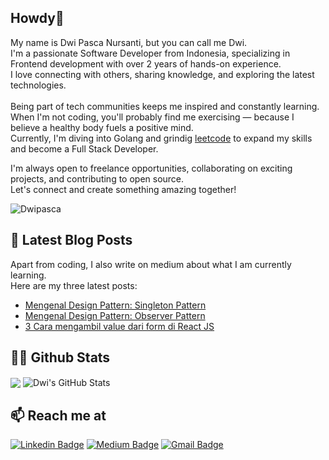 ## Howdy👋 

My name is Dwi Pasca Nursanti, but you can call me Dwi.
<br/>
I'm a passionate Software Developer from Indonesia, specializing in Frontend development with over 2 years of hands-on experience.
<br/>
I love connecting with others, sharing knowledge, and exploring the latest technologies. 
<br/>
<br/>
Being part of tech communities keeps me inspired and constantly learning. 
<br/>
When I'm not coding, you'll probably find me exercising — because I believe a healthy body fuels a positive mind.
<br/>
Currently, I'm diving into Golang and grindig [leetcode](https://leetcode.com/u/dwipasca/) to expand my skills and become a Full Stack Developer.

I'm always open to freelance opportunities, collaborating on exciting projects, and contributing to open source.
<br/>
Let's connect and create something amazing together!

<p align="left"> <img src="https://komarev.com/ghpvc/?username=Dwipasca" alt="Dwipasca" /> </p>

## **📝 Latest Blog Posts**
Apart from coding, I also write on medium about what I am currently learning. <br/>
Here are my three latest posts:
- [Mengenal Design Pattern: Singleton Pattern](https://dwipascanursanti020.medium.com/mengenal-design-pattern-singleton-pattern-3ea46d9680af)
- [Mengenal Design Pattern: Observer Pattern](https://dwipascanursanti020.medium.com/mengenal-design-pattern-observer-pattern-35cad5c962a4)
- [3 Cara mengambil value dari form di React JS](https://dwipascanursanti020.medium.com/3-cara-mengambil-value-dari-form-di-react-js-f8bfdb1cbb6e)

## **👨‍💻 Github Stats**
<div>
  <img align="center" src="https://github-readme-stats.vercel.app/api/top-langs/?username=Dwipasca&hide=php,html,tex&title_color=ffffff&text_color=c9cacc&icon_color=2bbc8a&bg_color=1d1f21&langs_count=3" />
  <img align="center" src="https://github-readme-stats.vercel.app/api?username=Dwipasca&show_icons=true&line_height=27&count_private=true&title_color=ffffff&text_color=c9cacc&icon_color=2bbc8a&bg_color=1d1f21" alt="Dwi's GitHub Stats" />
</div>

## **📫 Reach me at**
[![Linkedin Badge](https://img.shields.io/badge/-LinkedIn-blue?style=flat&logo=Linkedin&logoColor=white&link=https://www.linkedin.com/in/dwi-pasca-nursanti/)](https://www.linkedin.com/in/dwi-pasca-nursanti/)
[![Medium Badge](https://img.shields.io/badge/-Medium-000000?style=flat&labelColor=000000&logo=Medium&link=https://dwipascanursanti020.medium.com/)](https://dwipascanursanti020.medium.com/)
[![Gmail Badge](https://img.shields.io/badge/-Gmail-c14438?style=flat&logo=Gmail&logoColor=white&link=mailto:dwipascanursanti020@gmail.com)](mailto:dwipascanursanti020@gmail.com)
